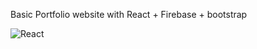 Basic Portfolio website with React + Firebase + bootstrap

![React](https://github.com/SukosIstvan99/React-Portfolio/assets/79135592/45e12f0c-aebd-403b-aa36-1199db08f03f)
